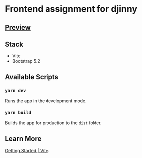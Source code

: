 # Frontend assignment for djinny

## [Preview](https://yurayarosh.github.io/djinny/)

## Stack

* Vite
* Bootstrap 5.2

## Available Scripts

### `yarn dev`

Runs the app in the development mode.

### `yarn build`

Builds the app for production to the `dist` folder.

## Learn More
[Getting Started | Vite](https://vitejs.dev/guide/).
